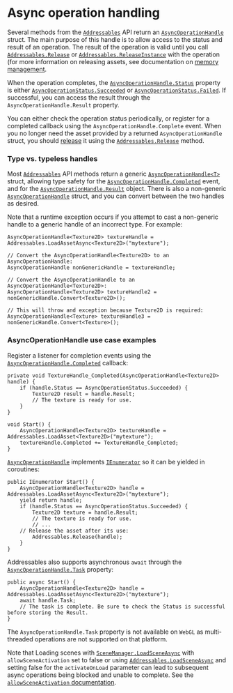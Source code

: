 # Async operation handling
Several methods from the [`Addressables`](../api/UnityEngine.AddressableAssets.Addressables.html) API return an [`AsyncOperationHandle`](../api/UnityEngine.ResourceManagement.AsyncOperations.AsyncOperationHandle-1.html) struct. The main purpose of this handle is to allow access to the status and result of an operation. The result of the operation is valid until you call [`Addressables.Release`](../api/UnityEngine.AddressableAssets.Addressables.html#UnityEngine_AddressableAssets_Addressables_Release_UnityEngine_ResourceManagement_AsyncOperations_AsyncOperationHandle_) or [`Addressables.ReleaseInstance`](../api/UnityEngine.AddressableAssets.Addressables.html#UnityEngine_AddressableAssets_Addressables_ReleaseInstance_GameObject_) with the operation (for more information on releasing assets, see documentation on [memory management](MemoryManagement.md).

When the operation completes, the [`AsyncOperationHandle.Status`](../api/UnityEngine.ResourceManagement.AsyncOperations.AsyncOperationHandle.html) property is either [`AsyncOperationStatus.Succeeded`](../api/UnityEngine.ResourceManagement.AsyncOperations.AsyncOperationStatus.html) or [`AsyncOperationStatus.Failed`](../api/UnityEngine.ResourceManagement.AsyncOperations.AsyncOperationStatus.html). If successful, you can access the result through the `AsyncOperationHandle.Result` property.

You can either check the operation status periodically, or register for a completed callback using the `AsyncOperationHandle.Complete` event. When you no longer need the asset provided by a returned `AsyncOperationHandle` struct, you should [release](MemoryManagement.md) it using the [`Addressables.Release`](../api/UnityEngine.AddressableAssets.Addressables.html#UnityEngine_AddressableAssets_Addressables_Release_UnityEngine_ResourceManagement_AsyncOperations_AsyncOperationHandle_) method.

### Type vs. typeless handles
Most [`Addressables`](../api/UnityEngine.AddressableAssets.Addressables.html) API methods return a generic [`AsyncOperationHandle<T>`](../api/UnityEngine.ResourceManagement.AsyncOperations.AsyncOperationHandle-1.html) struct, allowing type safety for the [`AsyncOperationHandle.Completed`](../api/UnityEngine.ResourceManagement.AsyncOperations.AsyncOperationHandle-1.html#UnityEngine_ResourceManagement_AsyncOperations_AsyncOperationHandle_1_Completed) event, and for the [`AsyncOperationHandle.Result`](../api/UnityEngine.ResourceManagement.AsyncOperations.AsyncOperationHandle-1.html#UnityEngine_ResourceManagement_AsyncOperations_AsyncOperationHandle_1_Result) object. There is also a non-generic [`AsyncOperationHandle`](../api/UnityEngine.ResourceManagement.AsyncOperations.AsyncOperationHandle.html) struct, and you can convert between the two handles as desired. 

Note that a runtime exception occurs if you attempt to cast a non-generic handle to a generic handle of an incorrect type. For example:

```
AsyncOperationHandle<Texture2D> textureHandle = Addressables.LoadAssetAsync<Texture2D>("mytexture");

// Convert the AsyncOperationHandle<Texture2D> to an AsyncOperationHandle:
AsyncOperationHandle nonGenericHandle = textureHandle;

// Convert the AsyncOperationHandle to an AsyncOperationHandle<Texture2D>:
AsyncOperationHandle<Texture2D> textureHandle2 = nonGenericHandle.Convert<Texture2D>();

// This will throw and exception because Texture2D is required:
AsyncOperationHandle<Texture> textureHandle3 = nonGenericHandle.Convert<Texture>();
```

### AsyncOperationHandle use case examples
Register a listener for completion events using the [`AsyncOperationHandle.Completed`](../api/UnityEngine.ResourceManagement.AsyncOperations.AsyncOperationHandle-1.html#UnityEngine_ResourceManagement_AsyncOperations_AsyncOperationHandle_1_Completed) callback:

```
private void TextureHandle_Completed(AsyncOperationHandle<Texture2D> handle) {
    if (handle.Status == AsyncOperationStatus.Succeeded) {
        Texture2D result = handle.Result;
        // The texture is ready for use.
    }
}

void Start() {
    AsyncOperationHandle<Texture2D> textureHandle = Addressables.LoadAsset<Texture2D>("mytexture");
    textureHandle.Completed += TextureHandle_Completed;
}
```

[`AsyncOperationHandle`](../api/UnityEngine.ResourceManagement.AsyncOperations.AsyncOperationHandle-1.html) implements [`IEnumerator`](../api/UnityEngine.ResourceManagement.AsyncOperations.AsyncOperationHandle-1.html#eii) so it can be yielded in coroutines:

```
public IEnumerator Start() {
    AsyncOperationHandle<Texture2D> handle = Addressables.LoadAssetAsync<Texture2D>("mytexture");
    yield return handle;
    if (handle.Status == AsyncOperationStatus.Succeeded) {
        Texture2D texture = handle.Result;
        // The texture is ready for use.
        // ...
	// Release the asset after its use:
        Addressables.Release(handle);
    }
}
```

Addressables also supports asynchronous `await` through the [`AsyncOperationHandle.Task`](../api/UnityEngine.ResourceManagement.AsyncOperations.AsyncOperationHandle-1.html#UnityEngine_ResourceManagement_AsyncOperations_AsyncOperationHandle_1_Task) property:

```
public async Start() {
    AsyncOperationHandle<Texture2D> handle = Addressables.LoadAssetAsync<Texture2D>("mytexture");
    await handle.Task;
    // The task is complete. Be sure to check the Status is successful before storing the Result.
}
```
The `AsyncOperationHandle.Task` property is not available on `WebGL` as multi-threaded operations are not supported on that platform.

Note that Loading scenes with [`SceneManager.LoadSceneAsync`](https://docs.unity3d.com/ScriptReference/SceneManagement.SceneManager.LoadSceneAsync.html) with `allowSceneActivation` set to false or using [`Addressables.LoadSceneAsync`](../api/UnityEngine.AddressableAssets.Addressables.html#UnityEngine_AddressableAssets_Addressables_LoadSceneAsync_System_Object_LoadSceneMode_System_Boolean_System_Int32_) and setting false for the `activateOnLoad` parameter can lead to subsequent async operations being blocked and unable to complete.  See the [`allowSceneActivation` documentation](https://docs.unity3d.com/ScriptReference/AsyncOperation-allowSceneActivation.html).
